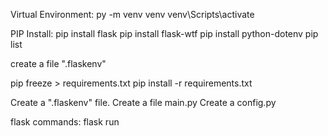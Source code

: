 
Virtual Environment:
py -m venv venv
venv\Scripts\activate

PIP Install:
pip install flask
pip install flask-wtf
pip install python-dotenv
pip list

create a file ".flaskenv"

pip freeze > requirements.txt
pip install -r requirements.txt

Create a ".flaskenv" file.
Create a file main.py
Create a config.py


flask commands:
flask run